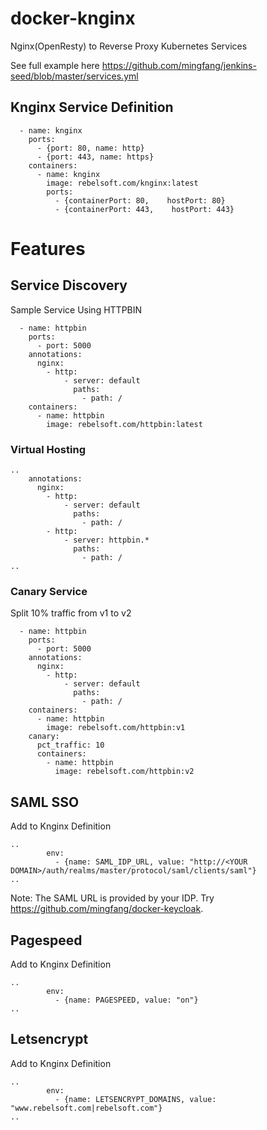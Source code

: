 # docker-knginx
Nginx(OpenResty) to Reverse Proxy Kubernetes Services

See full example here https://github.com/mingfang/jenkins-seed/blob/master/services.yml

## Knginx Service Definition
```
  - name: knginx
    ports:
      - {port: 80, name: http}
      - {port: 443, name: https}
    containers:
      - name: knginx
        image: rebelsoft.com/knginx:latest
        ports:
          - {containerPort: 80,    hostPort: 80}
          - {containerPort: 443,    hostPort: 443}
```

# Features

## Service Discovery
Sample Service Using HTTPBIN
```
  - name: httpbin
    ports:
      - port: 5000
    annotations:
      nginx:
        - http:
            - server: default
              paths:
                - path: /
    containers:
      - name: httpbin
        image: rebelsoft.com/httpbin:latest
```
### Virtual Hosting
```
..
    annotations:
      nginx:
        - http:
            - server: default
              paths:
                - path: /
        - http:
            - server: httpbin.*
              paths:
                - path: /
..                
```
### Canary Service 
Split 10% traffic from v1 to v2 
```
  - name: httpbin
    ports:
      - port: 5000
    annotations:
      nginx:
        - http:
            - server: default
              paths:
                - path: /
    containers:
      - name: httpbin
        image: rebelsoft.com/httpbin:v1
    canary:
      pct_traffic: 10
      containers:
        - name: httpbin
          image: rebelsoft.com/httpbin:v2
```

## SAML SSO
Add to Knginx Definition
```
..
        env:
          - {name: SAML_IDP_URL, value: "http://<YOUR DOMAIN>/auth/realms/master/protocol/saml/clients/saml"}
..
```
Note: The SAML URL is provided by your IDP.  Try https://github.com/mingfang/docker-keycloak.

## Pagespeed 
Add to Knginx Definition
```
..
        env:
          - {name: PAGESPEED, value: "on"}
..
```

## Letsencrypt
Add to Knginx Definition
```
..
        env:
          - {name: LETSENCRYPT_DOMAINS, value: "www.rebelsoft.com|rebelsoft.com"}
..
```


